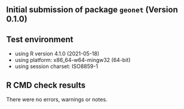 ## Initial submission of package `geonet` (Version 0.1.0)

## Test environment
* using R version 4.1.0 (2021-05-18)
* using platform: x86_64-w64-mingw32 (64-bit)
* using session charset: ISO8859-1

## R CMD check results
There were no errors, warnings or notes.